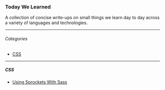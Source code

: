 ### Today We Learned

A collection of concise write-ups on small things we learn day to day across
a variety of languages and technologies.

---

###### Categories

* [CSS](#css)

---

##### CSS

- [Using Sprockets With Sass](css/using-sprockets-with-sass.md)

